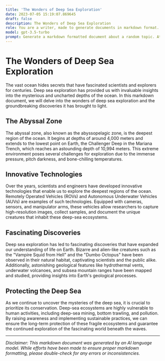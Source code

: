 ```yaml
---
title: 'The Wonders of Deep Sea Exploration'
date: 2023-07-05 15:19:07.869645
draft: false
description: The Wonders of Deep Sea Exploration
role: You are a writer, made to generate documents in markdown format. It is very important that all of the documents you generate are in valid markdown format.
model: gpt-3.5-turbo
prompt: Generate a markdown formatted document about a random topic. At the bottom, include a disclaimer explaining that the document was generated by you. The first line of the document should be the title. Make sure that the entire document is in proper markdown format, using a mix of various tags to make the document visually appealing.
---
```


# The Wonders of Deep Sea Exploration

The vast ocean hides secrets that have fascinated scientists and explorers for centuries. Deep sea exploration has provided us with invaluable insights into the mysterious and uncharted depths of the ocean. In this markdown document, we will delve into the wonders of deep sea exploration and the groundbreaking discoveries it has brought to light.

## The Abyssal Zone

The abyssal zone, also known as the abyssopelagic zone, is the deepest region of the ocean. It begins at depths of around 4,000 meters and extends to the lowest point on Earth, the Challenger Deep in the Mariana Trench, which reaches an astounding depth of 10,994 meters. This extreme environment poses several challenges for exploration due to the immense pressure, pitch darkness, and bone-chilling temperatures.

## Innovative Technologies

Over the years, scientists and engineers have developed innovative technologies that enable us to explore the deepest regions of the ocean. Remotely Operated Vehicles (ROVs) and Autonomous Underwater Vehicles (AUVs) are examples of such technologies. Equipped with cameras, sensors, and manipulator arms, these vehicles allow researchers to capture high-resolution images, collect samples, and document the unique creatures that inhabit these deep-sea ecosystems.

## Fascinating Discoveries

Deep sea exploration has led to fascinating discoveries that have expanded our understanding of life on Earth. Bizarre and alien-like creatures such as the "Vampire Squid from Hell" and the "Dumbo Octopus" have been observed in their natural habitat, captivating scientists and the public alike. Additionally, astonishing geological features like hydrothermal vents, underwater volcanoes, and subsea mountain ranges have been mapped and studied, providing insights into Earth's geological processes.

## Protecting the Deep Sea

As we continue to uncover the mysteries of the deep sea, it is crucial to prioritize its conservation. Deep-sea ecosystems are highly vulnerable to human activities, including deep-sea mining, bottom trawling, and pollution. By raising awareness and implementing sustainable practices, we can ensure the long-term protection of these fragile ecosystems and guarantee the continued exploration of the fascinating world beneath the waves.

---

*Disclaimer: This markdown document was generated by an AI language model. While efforts have been made to ensure proper markdown formatting, please double-check for any errors or inconsistencies.*